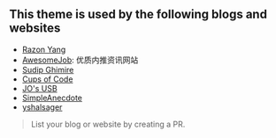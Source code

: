 ## This theme is used by the following blogs and websites

- [Razon Yang](https://razonyang.com)
- [AwesomeJob](https://dikea.github.io/): 优质内推资讯网站
- [Sudip Ghimire](https://sudipg.com.np)
- [Cups of Code](https://cupsOfCode.com)
- [JO's USB](https://josusb.com/)
- [SimpleAnecdote](https://simpleanecdote.com)
- [yshalsager](https://yshalsager.com/en/)

> List your blog or website by creating a PR.
